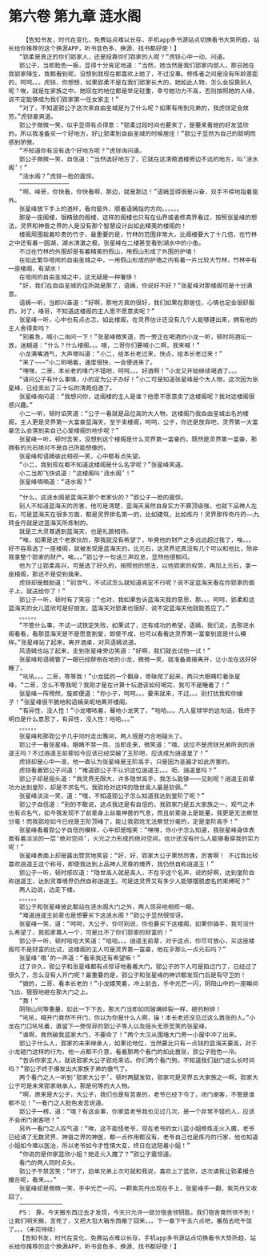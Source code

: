 # 第六卷 第九章 涟水阁
        【告知书友，时代在变化，免费站点难以长存，手机app多书源站点切换看书大势所趋，站长给你推荐的这个换源APP，听书音色多、换源、找书都好使！】
       “郢柔是真正的你们郢家人，还是投靠你们郢家的人呢？”虎铩心中一动，问道。
       郢公子，当即脸色一板，显得十分肯定地道：“当然，她当然是我们郢家内部人，那日她在我郢家降生，我都看到呢，没想到我现在都喜欢上她了，不过没事。修炼者之间是没有年龄差距的，呵呵。。。虎铩，你想想，如果郢柔不是在我们郢家长大的，她如此人物，怎么会投靠别人呢？唉，就是在家族之中，她现在的地位都是举足轻重，幸亏她功力不高，否则按照她的人缘，说不定能够成为我们郢家第一任女家主！”
       “对了，不知道郢公子这次来自由圣城是为了什么呢？如果有用到兄弟的，我虎铩定会效劳。”虎铩豪爽道。
       郢公子微微一笑，似乎显得有点得意：“郢柔过段时间也要来了，是要来看她的好友蓝欣的，所以我准备买一个好地方，好让郢柔到自由圣城的时候居住！”郢公子显然为自己的聪明而感到骄傲。
       “不知道你有没有选个好地方呢？”虎铩询问道。
       郢公子微微一笑，自信道：“当然选好地方了，它就在这清菀酒楼旁边不远的地方，叫‘涟水阁’！”
       “涟水阁？”虎铩一脸的震惊。
       ——————————————
       “啊，峰哥，你快看，你快看啊，那边，就是那边！”语嫣显得很是兴奋，双手不停地指着窗外。
       张星峰放下手上的酒杯，看向窗外，顺着语嫣指的方向。。。。。。
       那是一座阁楼，很精致的阁楼，这样的阁楼也只有在仙界或者修真界看过，按照张星峰的想法，灵界和神兽之界的人是没有那个智慧设计出如此精美的楼阁的！
       楼阁周围栽着珍贵的竹子，最重要的是，竹林的范围非常大，比阁楼要大了十几倍，在竹林之中还有着一圆湖，湖水清澈之极，张星峰在二楼甚至看到湖水中的小鱼。
       不过在竹林的外围却是有着精美的假山，用假山形成了外围的护墙！
       在如此繁华喧闹的自由圣城之中，一用假山形成的护墙之内有着一片比较大竹林，竹林中有一座楼阁，有湖水！
       在喧闹的自由圣城之中，这无疑是一种奢侈！
       “好，我们在自由圣城的住所就是那了，语嫣，你说好不好？”张星峰对那楼阁可是十分满意。
       语嫣一听，当即兴奋道：“好啊，那地方真的很好，我们如果在那居住，心情也定会很舒服的，对了，峰哥，不知道这楼阁的主人愿不愿意卖呢？”
       张星峰一听，心中也有点忐忑，如此楼阁，在灵界估计还没有几个人能够建出来，拥有他的主人舍得卖吗？
       “别着急，喊小二询问一下！”张星峰微笑道，而一旁正在喝酒的小龙一听，顿时将酒坛一放，迷糊道：“什么？什么楼阁。。。哦，二哥你们要喊小二啊，我来喊！”
       小龙满嘴酒气，大声嚎叫道：“小二，给本长老过来，快点，给本长老过来！”
       “来了~~~”小二哟喝着，速度很快，一会便进来了。
       “嘿嘿，二哥，本长老的嗓门不错吧，呵呵。。。好酒啊！”小龙又开始继续喝酒了。。。
       “请问公子有什么事情，小的定为公子办好！”小二可是知道张星峰是个大人物，这次因为张星峰，已经卖出了三十坛的清菀焰酒了。
       张星峰询问道：“我想问你，这阁楼的主人是谁？他愿不愿意卖了这楼阁呢？我对这楼阁很感兴趣。”
       小二一听，顿时谄笑道：“公子一看就是品位高的大人物，这楼阁乃我自由圣城出名的楼阁，主人更是灵界第一大富豪蓝海天，至于卖楼阁，呵呵，公子，你还是放弃吧，灵界第一大富豪怎么会落到卖自己心爱楼阁的地步呢？”
       张星峰一听，顿时苦笑，没想到这个楼阁是什么灵界第一富豪的，既然是灵界第一富豪，那拥有的元石绝对不是自己所能想像的。
       张星峰和语嫣彼此相视一笑，心中都有点失望。
       “小二，我到现在都不知道这楼阁是什么名字呢？”张星峰笑道。
       小二当即飞快说道：“这楼阁叫‘涟水阁’！”
       张星峰喃喃道：“涟水阁？”
       ————————————————
       “什么，这涟水阁是蓝海天那个老家伙的？”郢公子一脸的震惊。
       别人不知道蓝海天的厉害，他可是清楚，蓝海天虽然自身实力不算顶级强，也就下品神人左右，可是蓝海天在很多方面，都是灵界排名第一的，比如建筑，比如炼丹！灵界那传奇丹药——九转金丹就是这蓝海天所炼制的。
       就是三大灵尊遇到蓝海天，也是礼貌相待。
       “唉，如果是这个老家伙的，那我就没有希望了，毕竟他的财产之多远远超过我了，唉。。。好不容易选了一座楼阁，就被发现是蓝海天的，比元石，这灵界还真没有几个可以和他比，除非我拿整个郢家的财产。唉。。。”郢公子一句话三声叹息，显然他很郁闷。
       他为了让郢柔高兴，可是选了好久的，按照他的想法，以他郢家的权势，再加上元石，拿一座楼阁，那还不是受到擒来。
       虎铩却是鼓励道：“别泄气，不试试怎么就知道肯定不行呢？说不定蓝海天看在你郢家的面子上，就送给你了！”
       郢公子一听，顿时有了笑容：“也对，我如果告诉蓝海天我的意思，那。。。呵呵，郢柔和这蓝海天的女儿蓝欣可是好朋友，蓝海天对郢柔也很好，说不定蓝海天他就能答应了。”
       。。。。。。
       “不管什么事，不试一试铁定失败，如果试了，还有成功的希望，语嫣，我们走，去那涟水阁看看，看那蓝海天是不是愿意割爱，即使不成，也可以看看这灵界第一富豪到底是什么模样。”张星峰站了起来，离开酒桌，对风语嫣说道。
       风语嫣也站了起来，走到张星峰旁边笑道：“好啊，我们就去试他一试！”
       张星峰和语嫣瞥了一眼已经醉倒在地的小龙，微微一笑，就准备直接离开，让小龙在这好好睡了。
       “吼吼。。。二哥，等等我！”小龙猛的一个翻身，骨碌爬了起来，两只大眼睛盯着张星峰，“二哥，怎么不等我呢？我刚才是在计算十坛酒该如何喝完，我可不是睡着了！”
       张星峰一阵愕然，旋即便道：“你小子，呵呵。。。要来就来，不过。。。别打扰我和你嫂子！”张星峰很干脆地和语嫣亲昵地离开楼阁。
       “有异性，没人性！”小龙嘟哝着，蓦地小龙笑了，“哈哈。。。凡人星球学的这句话，我终于明白是什么意思了，有异性，没人性！哈哈。。。”
       。。。。。。
       张星峰和那郢公子几乎同时走出雅间，两人很是巧合地碰头了。
       郢公子一看张星峰，眼睛不禁一亮，当即走来，微笑道：“哦，这位不是虎铩兄弟所说的逍遥王吗？不过逍遥王前辈如今应该已经突破了王阶吧，应该成为逍遥皇了！”
       虎铩却是心中一凛，他一直认为张星峰是王阶高手，只是因为圣器才如此厉害的。
       虎铩看着郢公子问道：“难道郢公子不认识这位逍遥王。。。呃，逍遥皇吗？”
       郢公子却是摇头道：“我灵界无限大，许多隐世高手，我怎么能够一一见到呢？逍遥王前辈功力达到皇阶，却是不求名气，我郢炝对这样的隐世高人最是钦佩。”
       张星峰淡淡一笑，道：“哦，不知道郢公子怎么知道我达到皇阶了呢？”
       郢公子自信道：“别的不敢说，这点我还是有自信的，我郢家乃是五大家族之一，观气之术也有点名气，如今我发现不了前辈身上丝毫神兽的气息，而且前辈身上是能量，我更是无法察觉分毫！而我郢炝如今已经是王阶顶峰了，能让我郢炝无法察觉分毫的，定是皇阶高手！”
       张星峰看着郢公子自信的模样，心中却是暗笑：“嘿嘿，你小子怎么知道，我张星峰身体表面有着淡淡的一层‘绝对空间’，火元之力形成的绝对空间，估计还没有什么人能够看穿我的实力呢！”
       张星峰表面上却是露出赞赏地笑容：“好，好，郢家大公子果然厉害，厉害啊！ 不过我比较喜欢逍遥王这个称号，即使我达到上品神人灵尊的境界，我仍然自称逍遥王！”
       郢公子一听，顿时感叹道：“隐世高人就是高人，不在乎这个名声，说的好啊，达到皇阶自称逍遥王，达到灵尊境界仍然自称逍遥王。可是这灵界又有多少人能够摆脱虚名的束缚呢？”
       两人边说，边走下楼。
       。。。。。。
       郢公子和张星峰彼此都站在涟水阁大门之外，两人惊异地相视一眼。
       “难道逍遥王前辈也是想要买下这涟水阁？”郢公子显然很惊讶。
       张星峰一笑，道：“呵呵，大公子，你可别说，你也要买下这楼阁，如果你插手，我可没什么希望了，我孤家寡人一个，可是比不了你们郢家的财富的！”
       郢公子一听，顿时哈哈大笑道：“哈哈。。。逍遥王前辈，对于这点，你尽可放心，买这座楼阁可不是财富的比试，这楼阁的主人可是灵界第一富豪，他在乎那么一点元石吗？”
       张星峰‘哦’的一声道：“看来我还有希望嘛！”
       过了许久，郢公子和张星峰都有点惊讶地看着大门，郢公子的下人可是拍过门了，已经过了很久了，怎么没有人开门呢？最重要的是，郢公子和张星峰的神识都发现门后是有守卫的！
       “娘的，二哥，看本长老的！”小龙嬉笑着，冲上前去，手中光芒一闪，阴阳山中的一座瞬间飞出，狠狠地砸在那大门之上。
       “轰！“
       阴阳山何等重量，如此一下下去，那大门当即如同玻璃碎裂一样，砸的粉碎！
       “吼吼，喊开门竟然不开门，你以为你是什么人啊，操！本长老还没见过这么嚣张的人。”小龙在门口吼吼着，直留下一旁惊异的郢公子等人以及摇头无奈苦笑的张星峰。
       “谁啊，竟然破我蓝家大门，不要命了！”两个大汉从围墙大门旁一小屋中冲了出来。
       郢公子什么人，郢家的未来继承人，如果论地位，当然要比只有一点钱的蓝海天要高，对于小龙砸门这样的行为，他一点都不介意，看着那两个看门的如此嚣张，郢公子脸色一冷。
       “告诉你家主人，就说郢家大公子郢炝来访。你们两个看门狗，不知道我们敲门这么长时间吗？”郢公子终于爆发出大家族子弟的傲气了。
       两个看门之人一听到‘郢家大公子’，顿时两腿发软，郢家可是灵界五大家族之一啊，郢家大公子可是未来郢家继承人，那是何等的大人物。
       “啊，原来是大公子，大公子，我们也是有苦衷的，老爷已经下令了，闭门谢客，不管是谁都不见！”一看门之人脸色发苦说道。
       郢公子一楞，道：“哦？有这会事，你家蓝老爷我也见过几次，是一个非常不错的人，应该不会闭门谢客吧！”
       另外一看门之人叹气道：“唉，这不能怪老爷，现在老爷的女儿蓝小姐修炼走火入魔，老爷已经请了无数灵界、神兽之界的神医，都一点作用都没有，老爷自己也是炼丹的行家，他也知道小姐如今难以医治，所以老爷如今才性情大变，终日在这陪着小姐！”
       “你说的是你家蓝欣小姐？她走火入魔了？”郢公子震惊道。
       看门的两人同时点头。
       郢公子不禁苦笑：“坏了，焰单兄弟上次可就和我说，喜欢上了蓝欣，这次请我让郢柔撮合撮合呢，看来。。。”
       张星峰却是微微一笑，手中光芒一闪，一颗紫芫丹出现在手上，张星峰手一翻，紫芫丹又收回了。
       ————————————
       PS： 靠，今天搬东西过去才发现，今天只允许一部分宿舍领钥匙，我们宿舍竟然领不到！让我们明天搬，苦死了，又把大包大箱东西搬了回来。。。下一章下午五六点吧，番茄去吃午饭了。。。（未完待续）
       【告知书友，时代在变化，免费站点难以长存，手机app多书源站点切换看书大势所趋，站长给你推荐的这个换源APP，听书音色多、换源、找书都好使！】